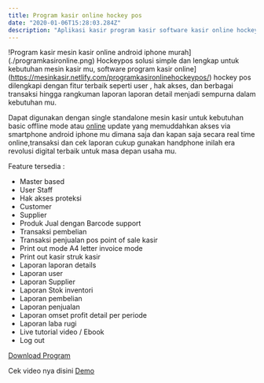 ```yaml
---
title: Program kasir online hockey pos
date: "2020-01-06T15:28:03.284Z"
description: "Aplikasi kasir program kasir software kasir online hockeypos simple mudah digunakan dan sangat lengkap bisa untuk android iphone dengan online mode"
---
```

!Program kasir mesin kasir online android iphone murah](./programkasironline.png)
Hockeypos solusi simple dan  lengkap untuk kebutuhan mesin kasir mu, software program kasir online](https://mesinkasir.netlify.com/programkasironlinehockeypos/) hockey pos dilengkapi dengan fitur terbaik seperti user , hak akses, dan berbagai transaksi hingga rangkuman laporan laporan detail menjadi sempurna dalam kebutuhan mu.

Dapat digunakan dengan single standalone mesin kasir untuk kebutuhan basic offline mode atau [online](https://mesinkasir.netlify.com/programkasironlinehockeypos/) update yang memuddahkan akses via smartphone android iphone mu dimana saja dan kapan saja secara real time online,transaksi dan cek laporan cukup gunakan handphone inilah era revolusi digital terbaik untuk masa depan usaha mu.

Feature tersedia :
+ Master based
+ User Staff
+ Hak akses proteksi
+ Customer
+ Supplier
+ Produk Jual dengan Barcode support
+ Transaksi pembelian
+ Transaksi penjualan pos point of sale kasir
+ Print out mode A4 letter invoice mode
+ Print out kasir struk kasir
+ Laporan laporan details
+ Laporan user
+ Laporan Supplier
+ Laporan Stok inventori
+ Laporan pembelian
+ Laporan penjualan
+ Laporan omset profit detail per periode
+ Laporan laba rugi 
+ Live tutorial video / Ebook
+ Log out

[Download Program](https://mesinkasir.github.io/e-catalog/HOCKEY%20POS.pdf)

Cek video nya disini
[Demo](https://youtu.be/aDmf3EQlBVY)